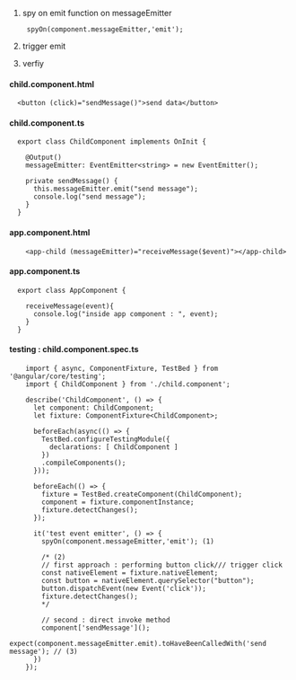 1. spy on emit function on messageEmitter

        spyOn(component.messageEmitter,'emit');

2. trigger emit

3. verfiy

#### child.component.html

      <button (click)="sendMessage()">send data</button>

#### child.component.ts

      export class ChildComponent implements OnInit {

        @Output()
        messageEmitter: EventEmitter<string> = new EventEmitter();

        private sendMessage() {
          this.messageEmitter.emit("send message");
          console.log("send message");
        }
      }

#### app.component.html

        <app-child (messageEmitter)="receiveMessage($event)"></app-child>

#### app.component.ts

      export class AppComponent {

        receiveMessage(event){
          console.log("inside app component : ", event);
        }
      }

#### testing : child.component.spec.ts

        import { async, ComponentFixture, TestBed } from '@angular/core/testing';
        import { ChildComponent } from './child.component';

        describe('ChildComponent', () => {
          let component: ChildComponent;
          let fixture: ComponentFixture<ChildComponent>;

          beforeEach(async(() => {
            TestBed.configureTestingModule({
              declarations: [ ChildComponent ]
            })
            .compileComponents();
          }));

          beforeEach(() => {
            fixture = TestBed.createComponent(ChildComponent);
            component = fixture.componentInstance;
            fixture.detectChanges();
          });

          it('test event emitter', () => {
            spyOn(component.messageEmitter,'emit'); (1)            

            /* (2)
            // first approach : performing button click/// trigger click
            const nativeElement = fixture.nativeElement;
            const button = nativeElement.querySelector("button");
            button.dispatchEvent(new Event('click'));
            fixture.detectChanges();
            */

            // second : direct invoke method
            component['sendMessage']();
            expect(component.messageEmitter.emit).toHaveBeenCalledWith('send message'); // (3)
          })
        });
